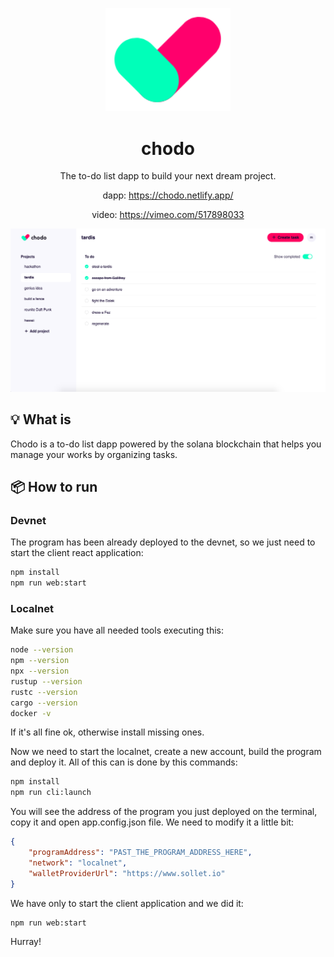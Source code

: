 <p align="center">
  <a href="https://chodo.netlify.app/">
    <img width="200" src="./chodo_icon.png">
  </a>
</p>

<h1 align="center">chodo</h1>

<div align="center">

The to-do list dapp to build your next dream project.

dapp:
<https://chodo.netlify.app/>

video:
<https://vimeo.com/517898033>

<img src="./chodo_screenshot.png">

</div>

## 💡 What is

Chodo is a to-do list dapp powered by the solana blockchain that helps you manage your works by organizing tasks.

## 📦 How to run

### Devnet

The program has been already deployed to the devnet, so we just need to start the client react application:

```bash
npm install
npm run web:start
```

### Localnet

Make sure you have all needed tools executing this:

```bash
node --version
npm --version
npx --version
rustup --version
rustc --version
cargo --version
docker -v
```

If it's all fine ok, otherwise install missing ones.

Now we need to start the localnet, create a new account, build the program and deploy it. All of this can is done by this commands:

```bash
npm install
npm run cli:launch
```

You will see the address of the program you just deployed on the terminal, copy it and open app.config.json file. We need to modify it a little bit:

```json
{
	"programAddress": "PAST_THE_PROGRAM_ADDRESS_HERE",
	"network": "localnet",
	"walletProviderUrl": "https://www.sollet.io"
}
```

We have only to start the client application and we did it:

```bash
npm run web:start
```

Hurray!
